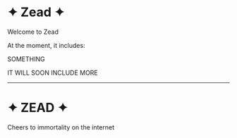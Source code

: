 # ✦ Zead ✦

Welcome to Zead

At the moment, it includes:

SOMETHING

IT WILL SOON INCLUDE MORE

---

# ✦ ZEAD ✦

Cheers to immortality on the internet
